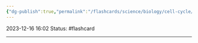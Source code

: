 ```yaml
---
{"dg-publish":true,"permalink":"/flashcards/science/biology/cell-cycle/","updated":"2024-03-01T08:57:58.620-06:00"}
---
```


2023-12-16 
16:02
Status: #flashcard 



---
